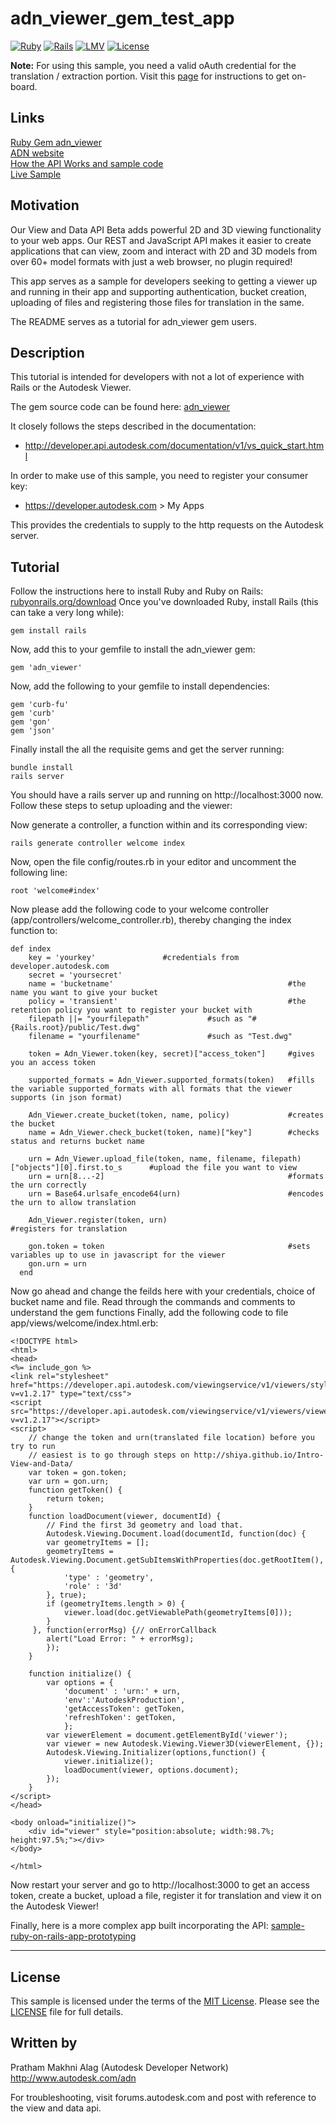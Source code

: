 # adn_viewer_gem_test_app

[![Ruby](https://img.shields.io/badge/Ruby-v2.2.2-red.svg)](https://www.ruby-lang.org/en/)
[![Rails](https://img.shields.io/badge/Rails-v4.2.3-brightgreen.svg)](http://rubyonrails.org/)
[![LMV](https://img.shields.io/badge/View%20%26%20Data%20API-v1.2.15-green.svg)](http://developer-autodesk.github.io/)
[![License](http://img.shields.io/:license-mit-blue.svg)](http://opensource.org/licenses/MIT)


<b>Note:</b> For using this sample, you need a valid oAuth credential for the translation / extraction portion.
Visit this [page](https://developer.autodesk.com) for instructions to get on-board.


## Links
[Ruby Gem adn_viewer](https://rubygems.org/gems/adn_viewer) <br />
[ADN website](https://developer.autodesk.com/) <br />
[How the API Works and sample code](https://developer.autodesk.com/api/view-and-data-api/) <br />
[Live Sample](http://developer-autodesk.github.io/LmvQuickStart/) <br />

## Motivation

Our View and Data API Beta adds powerful 2D and 3D viewing functionality to your web apps.
Our REST and JavaScript API makes it easier to create applications that can view, zoom and interact with 2D and
3D models from over 60+ model formats with just a web browser, no plugin required!

This app serves as a sample for developers seeking to getting a viewer up and running in their app and supporting authentication, bucket creation, uploading of files and registering those files for translation in the same.

The README serves as a tutorial for adn_viewer gem users.


## Description

This tutorial is intended for developers with not a lot of experience with Rails or the Autodesk Viewer.

The gem source code can be found here: [adn_viewer](https://github.com/Developer-Autodesk/adn_viewer)

It closely follows the steps described in the documentation:

* http://developer.api.autodesk.com/documentation/v1/vs_quick_start.html

In order to make use of this sample, you need to register your consumer key:

* https://developer.autodesk.com > My Apps

This provides the credentials to supply to the http requests on the Autodesk server.

## Tutorial

Follow the instructions here to install Ruby and Ruby on Rails: [rubyonrails.org/download](http://rubyonrails.org/download/)
Once you've downloaded Ruby, install Rails (this can take a very long while):
```
gem install rails
```

Now, add this to your gemfile to install the adn_viewer gem:
```
gem 'adn_viewer'
```

Now, add the following to your gemfile to install dependencies:
```
gem 'curb-fu'
gem 'curb'
gem 'gon'
gem 'json'
```

Finally install the all the requisite gems and get the server running:
```
bundle install
rails server
```

You should have a rails server up and running on http://localhost:3000 now. Follow these steps to setup uploading and the viewer:

Now generate a controller, a function within and its corresponding view:
```
rails generate controller welcome index
```

Now, open the file config/routes.rb in your editor and uncomment the following line:
```
root 'welcome#index'
```

Now please add the following code to your welcome controller (app/controllers/welcome_controller.rb), thereby changing the index function to:
```
def index
  	key = 'yourkey'				  #credentials from developer.autodesk.com
  	secret = 'yoursecret'
  	name = 'bucketname'										  #the name you want to give your bucket
  	policy = 'transient'									  #the retention policy you want to register your bucket with
  	filepath ||= "yourfilepath"             #such as "#{Rails.root}/public/Test.dwg"
  	filename = "yourfilename"               #such as "Test.dwg"

  	token = Adn_Viewer.token(key, secret)["access_token"]	  #gives you an access token

   	supported_formats = Adn_Viewer.supported_formats(token)	  #fills the variable supported_formats with all formats that the viewer supports (in json format)

  	Adn_Viewer.create_bucket(token, name, policy)			  #creates the bucket
  	name = Adn_Viewer.check_bucket(token, name)["key"]		  #checks status and returns bucket name

  	urn = Adn_Viewer.upload_file(token, name, filename, filepath)["objects"][0].first.to_s		#upload the file you want to view
  	urn = urn[8...-2]										  #formats the urn correctly
	urn = Base64.urlsafe_encode64(urn)						  #encodes the urn to allow translation	

	Adn_Viewer.register(token, urn)							  #registers for translation

	gon.token = token 										  #sets variables up to use in javascript for the viewer
	gon.urn = urn
  end
```

Now go ahead and change the feilds here with your credentials, choice of bucket name and file. Read through the commands and comments to understand the gem functions
Finally, add the following code to file app/views/welcome/index.html.erb:
```
<!DOCTYPE html>
<html>
<head>
<%= include_gon %>
<link rel="stylesheet" href="https://developer.api.autodesk.com/viewingservice/v1/viewers/style.css?v=v1.2.17" type="text/css">
<script src="https://developer.api.autodesk.com/viewingservice/v1/viewers/viewer3D.min.js?v=v1.2.17"></script>
<script>
    // change the token and urn(translated file location) before you try to run
    // easiest is to go through steps on http://shiya.github.io/Intro-View-and-Data/
    var token = gon.token;
    var urn = gon.urn;
    function getToken() {
        return token;
    }
    function loadDocument(viewer, documentId) {
        // Find the first 3d geometry and load that.
        Autodesk.Viewing.Document.load(documentId, function(doc) {
        var geometryItems = [];
        geometryItems = Autodesk.Viewing.Document.getSubItemsWithProperties(doc.getRootItem(), {
            'type' : 'geometry',
            'role' : '3d'
        }, true);
        if (geometryItems.length > 0) {
            viewer.load(doc.getViewablePath(geometryItems[0]));
        }
     }, function(errorMsg) {// onErrorCallback
        alert("Load Error: " + errorMsg);
        });
    }
    
    function initialize() {
        var options = {
            'document' : 'urn:' + urn,
            'env':'AutodeskProduction',
            'getAccessToken': getToken,
            'refreshToken': getToken,
            };
        var viewerElement = document.getElementById('viewer');
        var viewer = new Autodesk.Viewing.Viewer3D(viewerElement, {});
        Autodesk.Viewing.Initializer(options,function() {
            viewer.initialize();
            loadDocument(viewer, options.document);
        });
    }
</script>
</head>

<body onload="initialize()">
    <div id="viewer" style="position:absolute; width:98.7%; height:97.5%;"></div>
</body>

</html>
```

Now restart your server and go to http://localhost:3000 to get an access token, create a bucket, upload a file, register it for translation and view it on the Autodesk Viewer! 

Finally, here is a more complex app built incorporating the API: [sample-ruby-on-rails-app-prototyping](https://github.com/Developer-Autodesk/sample-ruby-on-rails-app-prototyping)



--------

## License

This sample is licensed under the terms of the [MIT License](http://opensource.org/licenses/MIT). Please see the [LICENSE](LICENSE) file for full details.


## Written by

Pratham Makhni Alag (Autodesk Developer Network)<br />
http://www.autodesk.com/adn<br />


For troubleshooting, visit forums.autodesk.com and post with reference to the view and data api.
